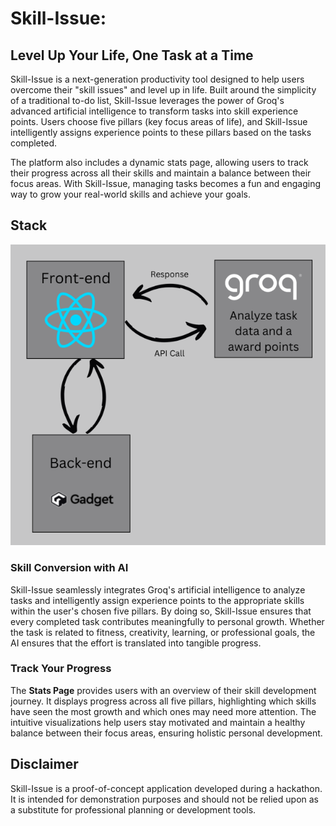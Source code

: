 # Skill-Issue:
## Level Up Your Life, One Task at a Time

Skill-Issue is a next-generation productivity tool designed to help users overcome their "skill issues" and level up in life. Built around the simplicity of a traditional to-do list, Skill-Issue leverages the power of Groq's advanced artificial intelligence to transform tasks into skill experience points. Users choose five pillars (key focus areas of life), and Skill-Issue intelligently assigns experience points to these pillars based on the tasks completed. 

The platform also includes a dynamic stats page, allowing users to track their progress across all their skills and maintain a balance between their focus areas. With Skill-Issue, managing tasks becomes a fun and engaging way to grow your real-world skills and achieve your goals.

## Stack
![Image of the technology stack used to build Skill-Issue](stack.png)

### Skill Conversion with AI
Skill-Issue seamlessly integrates Groq's artificial intelligence to analyze tasks and intelligently assign experience points to the appropriate skills within the user's chosen five pillars. By doing so, Skill-Issue ensures that every completed task contributes meaningfully to personal growth. Whether the task is related to fitness, creativity, learning, or professional goals, the AI ensures that the effort is translated into tangible progress.

### Track Your Progress
The **Stats Page** provides users with an overview of their skill development journey. It displays progress across all five pillars, highlighting which skills have seen the most growth and which ones may need more attention. The intuitive visualizations help users stay motivated and maintain a healthy balance between their focus areas, ensuring holistic personal development.

## Disclaimer
Skill-Issue is a proof-of-concept application developed during a hackathon. It is intended for demonstration purposes and should not be relied upon as a substitute for professional planning or development tools.
